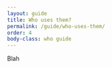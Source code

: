 ```yaml
---
layout: guide
title: Who uses them?
permalink: /guide/who-uses-them/
order: 4
body-class: who guide
---
```


Blah
